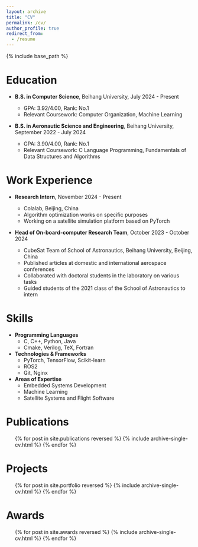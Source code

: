 ```yaml
---
layout: archive
title: "CV"
permalink: /cv/
author_profile: true
redirect_from:
  - /resume
---
```


{% include base_path %}

Education
======
* **B.S. in Computer Science**, Beihang University, July 2024 - Present
  * GPA: 3.92/4.00, Rank: No.1
  * Relevant Coursework: Computer Organization, Machine Learning

* **B.S. in Aeronautic Science and Engineering**, Beihang University, September 2022 - July 2024
  * GPA: 3.90/4.00, Rank: No.1
  * Relevant Coursework: C Language Programming, Fundamentals of Data Structures and Algorithms

Work Experience
======
* **Research Intern**, November 2024 - Present
  * Colalab, Beijing, China
  * Algorithm optimization works on specific purposes
  * Working on a satellite simulation platform based on PyTorch

* **Head of On-board-computer Research Team**, October 2023 - October 2024
  * CubeSat Team of School of Astronautics, Beihang University, Beijing, China
  * Published articles at domestic and international aerospace conferences
  * Collaborated with doctoral students in the laboratory on various tasks
  * Guided students of the 2021 class of the School of Astronautics to intern

Skills
======
* **Programming Languages**
  * C, C++, Python, Java
  * Cmake, Verilog, TeX, Fortran
* **Technologies & Frameworks**
  * PyTorch, TensorFlow, Scikit-learn
  * ROS2
  * Git, Nginx
* **Areas of Expertise**
  * Embedded Systems Development
  * Machine Learning
  * Satellite Systems and Flight Software

Publications
======
  <ul>{% for post in site.publications reversed %}
    {% include archive-single-cv.html %}
  {% endfor %}</ul>

Projects
======
  <ul>{% for post in site.portfolio reversed %}
    {% include archive-single-cv.html %}
  {% endfor %}</ul>

Awards
======
  <ul>{% for post in site.awards reversed %}
    {% include archive-single-cv.html %}
  {% endfor %}</ul>
